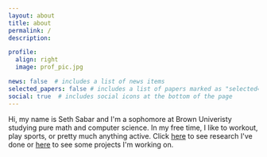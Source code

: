 ```yaml
---
layout: about
title: about
permalink: /
description:

profile:
  align: right
  image: prof_pic.jpg

news: false  # includes a list of news items
selected_papers: false # includes a list of papers marked as "selected={true}"
social: true  # includes social icons at the bottom of the page
---
```


Hi, my name is Seth Sabar and I'm a sophomore at Brown Univeristy studying pure math and computer science. In my free time, I like to workout, play sports, or pretty much anything active. Click [here](https://sethsabar.github.io/publications/) to see research I've done or [here](https://sethsabar.github.io/projects/) to see some projects I'm working on.
